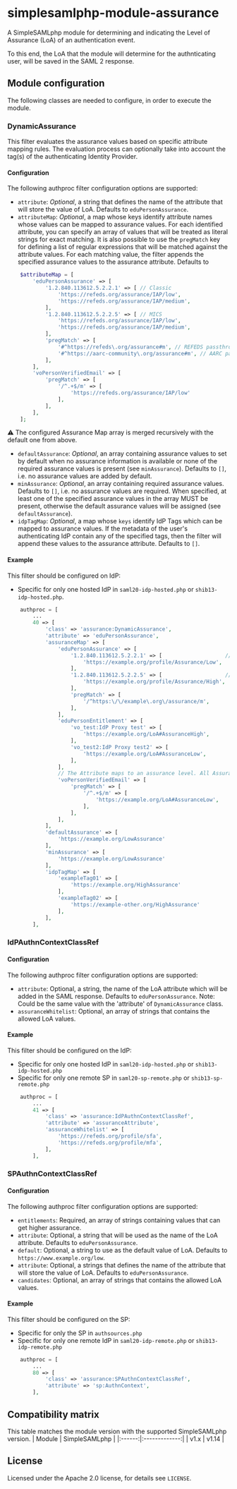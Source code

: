 # simplesamlphp-module-assurance

A SimpleSAMLphp module for determining and indicating the Level of Assurance (LoA) of an authentication event.

To this end, the LoA that the module will determine for the authnticating user, will be saved in the SAML 2 response.

## Module configuration

The following classes are needed to configure, in order to execute the module.

### DynamicAssurance

This filter evaluates the assurance values based on specific attribute mapping rules. The evaluation process can optionally take into account the tag(s) of the authenticating Identity Provider.

#### Configuration

The following authproc filter configuration options are supported:

* `attribute`: _Optional_, a string that defines the name of the attribute that will store the value of LoA. Defaults to `eduPersonAssurance`.
* `attributeMap`: _Optional_,  a map whose keys identify attribute names whose values can be mapped to assurance values. For each identified attribute, you can specify an array of values that will be treated as literal strings for exact matching. It is also possible to use the `pregMatch` key for defining a list of regular expressions that will be matched against the attribute values. For each matching value, the filter appends the specified assurance values to the assurance attribute. Defaults to

```php
    $attributeMap = [
        'eduPersonAssurance' => [
            '1.2.840.113612.5.2.2.1' => [ // Classic
                'https://refeds.org/assurance/IAP/low',
                'https://refeds.org/assurance/IAP/medium',
            ],
            '1.2.840.113612.5.2.2.5' => [ // MICS
                'https://refeds.org/assurance/IAP/low',
                'https://refeds.org/assurance/IAP/medium',
            ],
            'pregMatch' => [
                '#^https://refeds\.org/assurance#m', // REFEDS passthrough values
                '#^https://aarc-community\.org/assurance#m', // AARC passthrough values
            ],
        ],
        'voPersonVerifiedEmail' => [
            'pregMatch' => [
                '/^.+$/m' => [
                    'https://refeds.org/assurance/IAP/low'
                ],
            ],
        ],
    ];
```

:warning: The configured Assurance Map array is merged recursively with the default one from above.

* `defaultAssurance`: _Optional_, an array containing assurance values to set by default when no assurance information is available or none of the required assurance values is present (see `minAssurance`). Defaults to `[]`, i.e. no assurance values are added by default.
* `minAssurance`: _Optional_, an array containing required assurance values. Defaults to `[]`, i.e. no assurance values are required. When specified, at least one of the specified assurance values in the array MUST be present, otherwise the default assurance values will be assigned (see `defaultAssurance`).
* `idpTagMap`: _Optional_, a map whose `keys` identify IdP Tags which can be mapped to assurance values. If the metadata of the user's authenticating IdP contain any of the specified tags, then the filter will append these values to the assurance attribute. Defaults to `[]`.

#### Example

This filter should be configured on IdP:

* Specific for only one hosted IdP in `saml20-idp-hosted.php` or `shib13-idp-hosted.php`.

```php
    authproc = [
        ...
        40 => [
            'class' => 'assurance:DynamicAssurance',
            'attribute' => 'eduPersonAssurance',
            'assuranceMap' => [
                'eduPersonAssurance' => [
                    '1.2.840.113612.5.2.2.1' => [                    // Classic
                        'https://example.org/profile/Assurance/Low',
                    ],
                    '1.2.840.113612.5.2.2.5' => [                    // MICS
                        'https://example.org/profile/Assurance/High',
                    ],
                    'pregMatch' => [
                        '/^https:\/\/example\.org\/assurance/m',          // Pass Through values
                    ],
                ],
                'eduPersonEntitlement' => [
                    'vo_test:IdP Proxy test' => [
                        'https://example.org/LoA#AssuranceHigh',
                    ],
                    'vo_test2:IdP Proxy test2' => [
                        'https://example.org/LoA#AssuranceLow',
                    ],
                ],
                // The Attribute maps to an assurance level. All Assurance values must be underneath the key zero(0)
                'voPersonVerifiedEmail' => [
                    'pregMatch' => [
                        '/^.+$/m' => [
                            'https://example.org/LoA#AssuranceLow',
                        ],
                    ],
                ],
            ],
            'defaultAssurance' => [
                'https://example.org/LowAssurance'
            ],
            'minAssurance' => [
                'https://example.org/LowAssurance'
            ],
            'idpTagMap' => [
                'exampleTag01' => [
                    'https://example.org/HighAssurance'
                ],
                'exampleTag02' => [
                    'https://example-other.org/HighAssurance'
                ],
            ],
        ],
```

### IdPAuthnContextClassRef

#### Configuration

The following authproc filter configuration options are supported:

* `attribute`: Optional, a string, the name of the LoA attribute which will be added in the SAML response. Defaults to `eduPersonAssurance`. Note: Could be the same value with the 'attribute' of `DynamicAssurance` class.
* `assuranceWhitelist`: Optional, an array of strings that contains the allowed LoA values.

#### Example

This filter should be configured on the IdP:

* Specific for only one hosted IdP in `saml20-idp-hosted.php` or `shib13-idp-hosted.php`
* Specific for only one remote SP in `saml20-sp-remote.php` or `shib13-sp-remote.php`

```php
    authproc = [
        ...
        41 => [
            'class' => 'assurance:IdPAuthnContextClassRef',
            'attribute' => 'assuranceAttribute',
            'assuranceWhitelist' => [
                'https://refeds.org/profile/sfa',
                'https://refeds.org/profile/mfa',
            ],
        ],
```

### SPAuthnContextClassRef

#### Configuration

The following authproc filter configuration options are supported:

* `entitlements`: Required, an array of strings containing values that can get higher assurance.
* `attribute`: Optional, a string that will be used as the name of the LoA attribute. Defaults to `eduPersonAssurance`.
* `default`: Optional, a string to use as the default value of LoA. Defaults to `https://www.example.org/low`.
* `attribute`: Optional, a strings that defines the name of the attribute that will store the value of LoA. Defaults to `eduPersonAssurance`.
* `candidates`: Optional, an array of strings that contains the allowed LoA values.

#### Example

This filter should be configured on the SP:

* Specific for only the SP in `authsources.php`
* Specific for only one remote IdP in `saml20-idp-remote.php` or `shib13-idp-remote.php`

```php
    authproc = [
        ...
        80 => [
            'class' => 'assurance:SPAuthnContextClassRef',
            'attribute' => 'sp:AuthnContext',
        ],
```

## Compatibility matrix

This table matches the module version with the supported SimpleSAMLphp version.
| Module | SimpleSAMLphp |
|:------:|:-------------:|
|  v1.x  |     v1.14     |

## License

Licensed under the Apache 2.0 license, for details see `LICENSE`.
